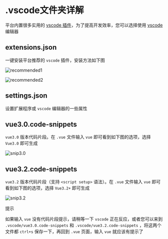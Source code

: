 # .vscode文件夹详解

平台内置很多实用的 [vscode 插件](https://gitee.com/yiming_chang/vue-pure-admin/blob/main/.vscode/extensions.json)，为了提高开发效率，您可以选择使用 [vscode](https://code.visualstudio.com/)编辑器

## extensions.json

一键安装平台推荐的 `vscode` 插件，安装方法如下图

![recommended1](https://yiming_chang.gitee.io/pure-admin-doc/assets/img/recommended1.88981f91.png)

![recommended2](https://yiming_chang.gitee.io/pure-admin-doc/assets/img/recommended2.0db1b940.png)

## settings.json

设置扩展程序或 `vscode` 编辑器的一些属性

## vue3.0.code-snippets

`vue3.0` 版本代码片段。在 `.vue` 文件输入 `vue` 即可看到如下图的选项，选择 `Vue3.0` 即可生成

![snip3.0](https://yiming_chang.gitee.io/pure-admin-doc/assets/img/snip30.84c7390f.jpg)

## vue3.2.code-snippets

`vue3.2` 版本代码片段（支持 `<script setup>` 语法）。在 `.vue` 文件输入 `vue` 即可看到如下图的选项，选择 `Vue3.2+` 即可生成

![snip3.2](https://yiming_chang.gitee.io/pure-admin-doc/assets/img/snip32.ba4d62f9.jpg)

提示

如果输入 `vue` 没有代码片段提示，请稍等一下 `vscode` 正在反应，或者您可以来到 `.vscode/vue3.0.code-snippets` 和 `.vscode/vue3.2.code-snippets` ，将这两个文件都 `ctrl+s` 保存一下，再回到 `.vue` 页面，输入 `vue` 就应该有提示了